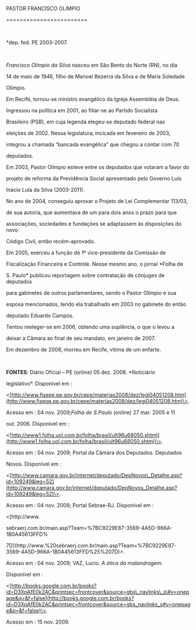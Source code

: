PASTOR FRANCISCO OLIMPIO

========================



 



\*dep. fed. PE 2003-2007.



               



*Francisco Olímpio da Silva* nasceu em São Bento do Norte (RN), no dia

14 de maio de 1946, filho de Manoel Bezerra da Silva e de Maria Soledade

Olímpio.



Em Recife, tornou-se ministro evangélico da Igreja Assembléia de Deus.

Ingressou na política em 2001, ao filiar-se ao Partido Socialista

Brasileiro (PSB), em cuja legenda elegeu-se deputado federal nas

eleições de 2002. Nessa legislatura, incicada em fevereiro de 2003,

integrou a chamada “bancada evangélica” que chegou a contar com 70

deputados. 



Em 2003, Pastor Olímpio esteve entre os deputados que votaram a favor do

projeto de reforma da Previdência Social apresentado pelo Governo Luís

Inácio Lula da Silva (2003-2011).



No ano de 2004, conseguiu aprovar o Projeto de Lei Complementar 113/03,

de sua autoria, que aumentava de um para dois anos o prazo para que

associações, sociedades e fundações se adaptassem às disposições do novo

Código Civil, então recém-aprovado.



Em 2005, exerceu a função de 1º vice-presidente da Comissão de

Fiscalização Financeira e Controle. Nesse mesmo ano, o jornal *Folha de

S. Paulo* publicou reportagem sobre contratação de cônjuges de deputados

para gabinetes de outros parlamentares, sendo o Pastor Olímpio e sua

esposa mencionados, tendo ela trabalhado em 2003 no gabinete do então

deputado Eduardo Campos.



Tentou reeleger-se em 2006, obtendo uma suplência, o que o levou a

deixar a Câmara ao final de seu mandato, em janeiro de 2007.



Em dezembro de 2008, morreu em Recife, vítima de um enfarte.



 



**FONTES**: Diário Oficial – PE (online) 05 dez. 2008. *Noticiário

legislativo*. Disponível em :

\<[http://www.fisepe.pe.gov.br/cepe/materias2008/dez/legi04051208.htm](http://www.fisepe.pe.gov.br/cepe/materias2008/dez/legi04051208.htm)\>.

Acesso em : 04 nov. 2009;*Folha de S.Paulo* (online) 27 mar. 2005 e 11

out. 2006. Disponível em :

\<[http://www1.folha.uol.com.br/folha/brasil/ult96u68050.shtml](http://www1.folha.uol.com.br/folha/brasil/ult96u68050.shtml)\>.

Acesso em : 04 nov. 2009; Portal da Câmara dos Deputados. Deputados

Novos. Disponível em :

\<[http://www.camara.gov.br/internet/deputado/DepNovos\_Detalhe.asp?id=109249&leg=52](http://www.camara.gov.br/internet/deputado/DepNovos_Detalhe.asp?id=109249&leg=52)\>.

Acesso em : 04 nov. 2009; Portal Sebrae-RJ. Disponível em :

\<[http://www.

sebraerj.com.br/main.asp?Team=%7BC9229E87-3569-4A5D-966A-1B0A45613FFD%

7D](http://www.%20sebraerj.com.br/main.asp?Team=%7BC9229E87-3569-4A5D-966A-1B0A45613FFD%25%207D)\>.

Acesso em : 04 nov. 2009; VAZ, Lucio. *A ética da malandragem*.

Disponível em :

\<[http://books.google.com.br/books?id=D3XpAfE0k2AC&printsec=frontcover&source=gbs\_navlinks\_s\#v=onepage&q=&f=false](http://books.google.com.br/books?id=D3XpAfE0k2AC&printsec=frontcover&source=gbs_navlinks_s#v=onepage&q=&f=false)\>.

Acesso em : 15 nov. 2009.



 



 



 



 



 



 



 



 



 



 

